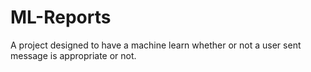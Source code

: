 # ML-Reports
A project designed to have a machine learn whether or not a user sent message is appropriate or not.
